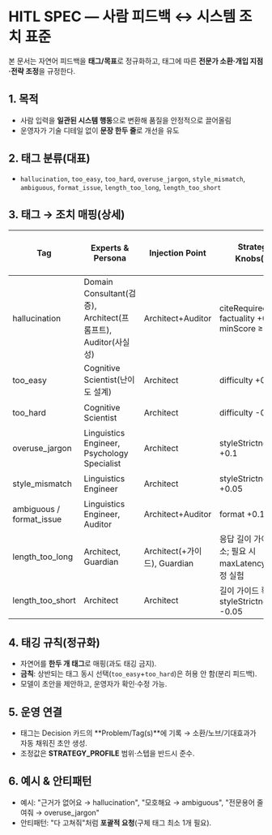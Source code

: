 # HITL SPEC — 사람 피드백 ↔ 시스템 조치 표준
본 문서는 자연어 피드백을 **태그/목표**로 정규화하고, 태그에 따른 **전문가 소환·개입 지점·전략 조정**을 규정한다.

## 1. 목적
- 사람 입력을 **일관된 시스템 행동**으로 변환해 품질을 안정적으로 끌어올림
- 운영자가 기술 디테일 없이 **문장 한두 줄**로 개선을 유도

## 2. 태그 분류(대표)
- `hallucination`, `too_easy`, `too_hard`, `overuse_jargon`, `style_mismatch`, `ambiguous`, `format_issue`, `length_too_long`, `length_too_short`

## 3. 태그 → 조치 매핑(상세)
| Tag | Experts & Persona | Injection Point | Strategy Knobs(예) | Rationale & Expected Effects |
|---|---|---|---|---|
| hallucination | Domain Consultant(검증), Architect(프롬프트), Auditor(사실성) | Architect+Auditor | citeRequired=true; factuality +0.15; minScore ≥7.5 | 출처 강제·사실성↑·무근거 발언↓ |
| too_easy | Cognitive Scientist(난이도 설계) | Architect | difficulty +0.1 | 쉬운 샘플 비율↓ |
| too_hard | Cognitive Scientist | Architect | difficulty -0.1 | 과난도↓·접근성↑ |
| overuse_jargon | Linguistics Engineer, Psychology Specialist | Architect | styleStrictness +0.1 | 전문용어↓·친화적 톤↑ |
| style_mismatch | Linguistics Engineer | Architect | styleStrictness +0.05 | 톤/스타일 일치 |
| ambiguous / format_issue | Linguistics Engineer, Auditor | Architect+Auditor | format +0.1 | 명료성·구조화↑ |
| length_too_long | Architect, Guardian | Architect(+가이드), Guardian | 응답 길이 가이드 축소; 필요 시 maxLatency 재설정 실험 | 지연/장황함↓ |
| length_too_short | Architect | Architect | 길이 가이드 확대; styleStrictness -0.05 | 정보량↑ |

## 4. 태깅 규칙(정규화)
- 자연어를 **한두 개 태그**로 매핑(과도 태깅 금지).  
- **금칙**: 상반되는 태그 동시 선택(`too_easy`+`too_hard`)은 허용 안 함(분리 피드백).  
- 모델이 초안을 제안하고, 운영자가 확인·수정 가능.

## 5. 운영 연결
- 태그는 Decision 카드의 **Problem/Tag(s)**에 기록 → 소환/노브/기대효과가 자동 채워진 초안 생성.  
- 조정값은 **STRATEGY_PROFILE** 범위·스텝을 반드시 준수.

## 6. 예시 & 안티패턴
- 예시: "근거가 없어요 → hallucination", "모호해요 → ambiguous", "전문용어 줄여줘 → overuse_jargon"
- 안티패턴: "다 고쳐줘"처럼 **포괄적 요청**(구체 태그 최소 1개 필요).